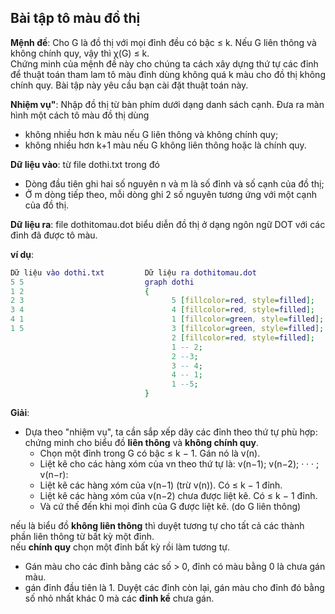 ## Bài tập tô màu đồ thị
**Mệnh đề**: Cho G là đồ thị với mọi đỉnh đều có bậc ≤ k. Nếu G liên thông và không chính quy, vậy thì χ(G) ≤ k.<br>
Chứng minh của mệnh đề này cho chúng ta cách xây dựng thứ tự các đỉnh để thuật toán tham lam tô màu đỉnh dùng không quá k màu cho đồ thị không chính quy. Bài tập này yêu cầu bạn cài đặt thuật toán này.

**Nhiệm vụ"**: Nhập đồ thị từ bàn phím dưới dạng danh sách cạnh. Đưa ra màn hình một cách tô màu đồ thị dùng
- không nhiều hơn k màu nếu G liên thông và không chính quy;
- không nhiều hơn k+1 màu nếu G không liên thông hoặc là chính quy.

**Dữ liệu vào**: từ file dothi.txt trong đó
- Dòng đầu tiên ghi hai số nguyên n và m là số đỉnh và số cạnh của đồ thị;
- Ở m dòng tiếp theo, mỗi dòng ghi 2 số nguyên tương ứng với một cạnh của đồ thị.

**Dữ liệu ra**: file dothitomau.dot biểu diễn đồ thị ở dạng ngôn ngữ DOT với các đỉnh đã được tô màu.

**ví dụ**:
```dot
Dữ liệu vào dothi.txt         Dữ liệu ra dothitomau.dot
5 5                           graph dothi
1 2                           {
2 3                                 5 [fillcolor=red, style=filled];
3 4                                 4 [fillcolor=red, style=filled];
4 1                                 1 [fillcolor=green, style=filled];
1 5                                 3 [fillcolor=green, style=filled];
                                    2 [fillcolor=red, style=filled];
                                    1 -- 2;
                                    2 --3;
                                    3 -- 4;
                                    4 -- 1;
                                    1 --5;
                              }
```
**Giải**:<br>
- Dựa theo "nhiệm vụ", ta cần sắp xếp dãy các đỉnh theo thứ tự phù hợp: chứng minh cho biểu đồ **liên thông** và **không chính quy**.
  - Chọn một đỉnh trong G có bậc ≤ k − 1. Gán nó là v(n).
  - Liệt kê cho các hàng xóm của vn theo thứ tự là: v(n−1); v(n−2); · · · ; v(n−r):
  - Liệt kê các hàng xóm của v(n−1) (trừ v(n)). Có ≤ k − 1 đỉnh.
  - Liệt kê các hàng xóm của v(n−2) chưa được liệt kê. Có ≤ k − 1 đỉnh.
  - Và cứ thế đến khi mọi đỉnh của G được liệt kê. (do G liên thông)
  
nếu là biểu đồ **không liên thông** thì duyệt tương tự cho tất cả các thành phần liên thông từ bất kỳ một đỉnh.<br>
nếu **chính quy** chọn một đỉnh bất kỳ rồi làm tương tự.
 - Gán màu cho các đỉnh bằng các số > 0, đỉnh có màu bằng 0 là chưa gán màu.
 - gán đỉnh đầu tiên là 1. Duyệt các đỉnh còn lại, gán màu cho đỉnh đó bằng số nhỏ nhất khác 0 mà các **đỉnh kề** chưa gán.
